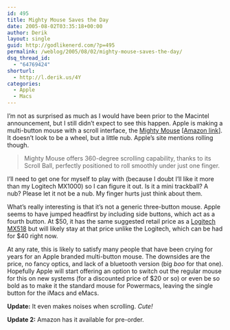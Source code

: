 ```yaml
---
id: 495
title: Mighty Mouse Saves the Day
date: 2005-08-02T03:35:18+00:00
author: Derik
layout: single
guid: http://godlikenerd.com/?p=495
permalink: /weblog/2005/08/02/mighty-mouse-saves-the-day/
dsq_thread_id:
  - "64769424"
shorturl:
  - http://l.derik.us/4Y
categories:
  - Apple
  - Macs
---
```

I&#8217;m not as surprised as much as I would have been prior to the Macintel announcement, but I still didn&#8217;t expect to see this happen. Apple is making a multi-button mouse with a scroll interface, the [Mighty Mouse](http://www.apple.com/mightymouse/) [[Amazon link](http://www.amazon.com/exec/obidos/ASIN/B0007Y79E4/d00dism-20?creative=327641&camp=14573&link_code=as1)]. It doesn&#8217;t look to be a wheel, but a little nub. Apple&#8217;s site mentions rolling though.

> Mighty Mouse offers 360-degree scrolling capability, thanks to its Scroll Ball, perfectly positioned to roll smoothly under just one finger.

I&#8217;ll need to get one for myself to play with (because I doubt I&#8217;ll like it more than my Logitech MX1000) so I can figure it out. Is it a mini trackball? A nub? Please let it not be a nub. My finger hurts just think about them.

What&#8217;s really interesting is that it&#8217;s not a generic three-button mouse. Apple seems to have jumped headfirst by including side buttons, which act as a fourth button. At $50, it has the same suggested retail price as a [Logitech MX518](http://www.amazon.com/exec/obidos/ASIN/B0007Z1M50/d00dism-20?creative=327641&camp=14573&link_code=as1) but will likely stay at that price unlike the Logitech, which can be had for $40 right now.

At any rate, this is likely to satisfy many people that have been crying for years for an Apple branded multi-button mouse. The downsides are the price, no fancy optics, and lack of a bluetooth version (big _boo_ for that one). Hopefully Apple will start offering an option to switch out the regular mouse for this on new systems (for a discounted price of $20 or so) or even be so bold as to make it the standard mouse for Powermacs, leaving the single button for the iMacs and eMacs.

**Update:** It even makes noises when scrolling. _Cute!_

**Update 2:** Amazon has it available for pre-order. <!--more-->